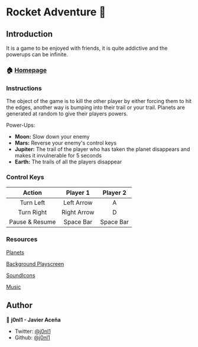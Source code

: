 # Rocket Adventure 👋

## Introduction

It is a game to be enjoyed with friends, it is quite addictive and the powerups can be infinite.

### 🏠 [Homepage](https://j0nl1.github.io/Rocket-Adventure/)

### Instructions

The object of the game is to kill the other player by either forcing them to hit the edges, another way is bumping into their trail or your trail.
Planets are generated at random to give their players powers.

Power-Ups:

- **Moon:** Slow down your enemy
- **Mars:** Reverse your enemy's control keys
- **Jupiter:** The trail of the player who has taken the planet disappears and makes it invulnerable for 5 seconds
- **Earth:** The trails of all the players disappear

### Control Keys

|     Action     |  Player 1   | Player 2  |
| :------------: | :---------: | :-------: |
|   Turn Left    | Left Arrow  |     A     |
|   Turn Right   | Right Arrow |     D     |
| Pause & Resume |  Space Bar  | Space Bar |

### Resources

[Planets](https://www.flaticon.com/packs/space-elements)

[Background Playscreen](https://gamedevelopment.tutsplus.com/articles/enjoy-these-totally-free-space-based-shoot-em-up-sprites--gamedev-2368)

[SoundIcons](https://www.flaticon.com/authors/smashicons)

[Music](https://www.purple-planet.com)

## Author

👤 **j0nl1 - Javier Aceña**

- Twitter: [@j0nl1](https://twitter.com/j0nl1)
- Github: [@j0nl1](https://github.com/j0nl1)
